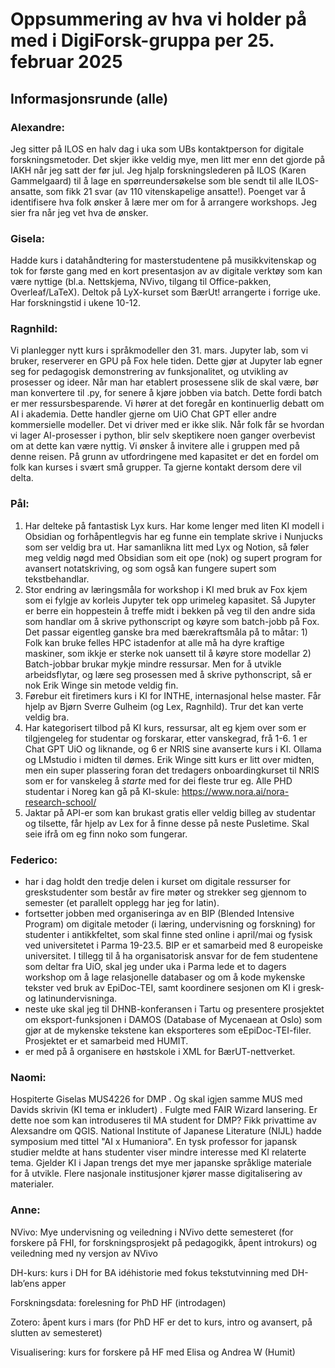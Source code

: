 # Oppsummering av hva vi holder på med i DigiForsk-gruppa per 25. februar 2025

## Informasjonsrunde (alle)

### Alexandre:

Jeg sitter på ILOS en halv dag i uka som UBs kontaktperson for digitale forskningsmetoder. Det skjer ikke veldig mye, men litt mer enn det gjorde på IAKH når jeg satt der før jul. Jeg hjalp forskningslederen på ILOS (Karen Gammelgaard) til å lage en spørreundersøkelse som ble sendt til alle ILOS-ansatte, som fikk 21 svar (av 110 vitenskapelige ansatte!). Poenget var å identifisere hva folk ønsker å lære mer om for å arrangere workshops. Jeg sier fra når jeg vet hva de ønsker.    

### Gisela:

Hadde kurs i datahåndtering for	masterstudentene på musikkvitenskap og
tok for	første gang med	en kort presentasjon av av digitale verktøy som
kan være nyttige (bl.a. Nettskjema, NVivo, tilgang til Office-pakken,
Overleaf/LaTeX).  Deltok på LyX-kurset som BærUt! arrangerte i forrige
uke.  Har forskningstid	i ukene	10-12.

### Ragnhild:

Vi planlegger nytt kurs i språkmodeller den 31. mars. Jupyter lab, som vi bruker, reserverer en GPU på Fox hele tiden. Dette gjør at Jupyter lab egner seg for pedagogisk demonstrering av funksjonalitet, og utvikling av prosesser og ideer. Når man har etablert prosessene slik de skal være, bør man konvertere til .py, for senere å kjøre jobben via batch. Dette fordi batch er mer ressursbesparende. Vi hører at det foregår en kontinuerlig debatt om AI i akademia. Dette handler gjerne om UiO Chat GPT eller andre kommersielle modeller. Det vi driver med er ikke slik. Når folk får se hvordan vi lager AI-prosesser i python, blir selv skeptikere noen ganger overbevist om at dette kan være nyttig. Vi ønsker å invitere alle i gruppen med på denne reisen. På grunn av utfordringene med kapasitet er det en fordel om folk kan kurses i svært små grupper. Ta gjerne kontakt dersom dere vil delta.


### Pål: 
1. Har delteke på fantastisk Lyx kurs. Har kome lenger med liten KI modell i Obsidian og forhåpentlegvis har eg funne ein template skrive i Nunjucks som ser veldig bra ut. Har samanlikna litt med Lyx og Notion, så føler meg veldig nøgd med Obsidian som eit ope (nok) og supert program for avansert notatskriving, og som også kan fungere supert som tekstbehandlar.
2. Stor endring av læringsmåla for workshop i KI med bruk av Fox kjem som ei fylgje av korleis Jupyter tek opp urimeleg kapasitet. Så Jupyter er berre ein hoppestein å treffe midt i bekken på veg til den andre sida som handlar om å skrive pythonscript og køyre som batch-jobb på Fox. Det passar eigentleg ganske bra med bærekraftsmåla på to måtar: 1) Folk kan bruke felles HPC istadenfor at alle må ha dyre kraftige maskiner, som ikkje er sterke nok uansett til å køyre store modellar 2) Batch-jobbar brukar mykje mindre ressursar.
Men for å utvikle arbeidsflytar, og lære seg prosessen med å skrive pythonscript, så er nok Erik Winge sin metode veldig fin.
3. Førebur eit firetimers kurs i KI for INTHE, internasjonal helse master. Får hjelp av Bjørn Sverre Gulheim (og Lex, Ragnhild). Trur det kan verte veldig bra.
4. Har kategorisert tilbod på KI kurs, ressursar, alt eg kjem over som er tilgjengeleg for studentar og forskarar, etter vanskegrad, frå 1-6. 1 er Chat GPT UiO og liknande, og 6 er NRIS sine avanserte kurs i KI. Ollama og LMstudio i midten til dømes. Erik Winge sitt kurs er litt over midten, men ein super plassering foran det tredagers onboardingkurset til NRIS som er for vanskeleg å *starte* med for dei fleste trur eg. Alle PHD studentar i Noreg kan gå på KI-skule: https://www.nora.ai/nora-research-school/
5. Jaktar på API-er som kan brukast gratis eller veldig billeg av studentar og tilsette, får hjelp av Lex for å finne desse på neste Pusletime. Skal seie ifrå om eg finn noko som fungerar.

### Federico:

- har i dag holdt den tredje delen i kurset om digitale ressurser for greskstudenter som består av fire møter og strekker seg gjennom to semester (et parallelt opplegg har jeg for latin).
- fortsetter jobben med organiseringa av en BIP (Blended Intensive Program) om digitale metoder (i læring, undervisning og forskning) for studenter i antikkfeltet, som skal finne sted online i april/mai og fysisk ved universitetet i Parma 19-23.5. BIP er et samarbeid med 8 europeiske universitet. I tillegg til å ha organisatorisk ansvar for de fem studentene som deltar fra UiO, skal jeg under uka i Parma lede et to dagers workshop om å lage relasjonelle databaser og om å kode mykenske tekster ved bruk av EpiDoc-TEI, samt koordinere sesjonen om KI i gresk- og latinundervisninga.
- neste uke skal jeg til DHNB-konferansen i Tartu og presentere prosjektet om eksport-funksjonen i DAMOS (Database of Mycenaean at Oslo) som gjør at de mykenske tekstene kan eksporteres som eEpiDoc-TEI-filer. Prosjektet er et samarbeid med HUMIT.
- er med på å organisere en høstskole i XML for BærUT-nettverket.

### Naomi:
Hospiterte Giselas MUS4226 for DMP . Og skal igjen samme MUS med Davids skrivin (KI tema er inkludert) . Fulgte med FAIR Wizard lansering. Er dette noe som kan introduseres til MA student for DMP? Fikk privattime av Alexsandre om QGIS. National Institute of Japanese Literature (NIJL) hadde symposium med tittel "AI x Humaniora". En tysk professor for japansk studier meldte at hans studenter viser mindre interesse med KI relaterte tema. Gjelder KI i Japan trengs det mye mer japanske språklige materiale for å utvikle. Flere nasjonale institusjoner kjører masse digitalisering av materialer.   

### Anne:
NVivo: Mye undervisning og veiledning i NVivo dette semesteret (for forskere på FHI, for forskningsprosjekt på pedagogikk, åpent introkurs) og veiledning med ny versjon av NVivo

DH-kurs: kurs i DH for BA idéhistorie med fokus tekstutvinning med DH-lab’ens apper 

Forskningsdata: forelesning for PhD HF (introdagen)

Zotero: åpent kurs i mars (for PhD HF er det to kurs, intro og avansert, på slutten av semesteret)

Visualisering: kurs for forskere på HF med Elisa og Andrea W (Humit)
